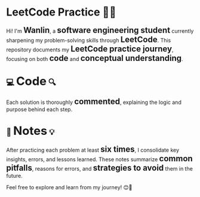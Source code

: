 # LeetCode Practice 📘✨

Hi! I'm <span style="font-size: 1.5em; font-weight: bold;">Wanlin</span>, a <span style="font-size: 1.5em; font-weight: bold;">software engineering student</span> currently sharpening my problem-solving skills through <span style="font-size: 1.5em; font-weight: bold;">LeetCode</span>. This repository documents my <span style="font-size: 1.5em; font-weight: bold;">LeetCode practice journey</span>, focusing on both <span style="font-size: 1.5em; font-weight: bold;">code</span> and <span style="font-size: 1.5em; font-weight: bold;">conceptual understanding</span>.

## 💻 <span style="font-size: 1.5em; font-weight: bold;">Code</span> 🔍
Each solution is thoroughly <span style="font-size: 1.5em; font-weight: bold;">commented</span>, explaining the logic and purpose behind each step.

## 📝 <span style="font-size: 1.5em; font-weight: bold;">Notes</span> 💡
After practicing each problem at least <span style="font-size: 1.5em; font-weight: bold;">six times</span>, I consolidate key insights, errors, and lessons learned. These notes summarize <span style="font-size: 1.5em; font-weight: bold;">common pitfalls</span>, reasons for errors, and <span style="font-size: 1.5em; font-weight: bold;">strategies to avoid</span> them in the future.

Feel free to explore and learn from my journey! 😊🚀
